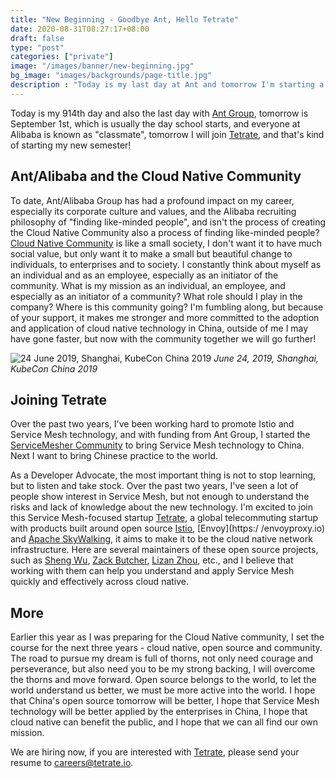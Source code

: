 ```yaml
---
title: "New Beginning - Goodbye Ant, Hello Tetrate"
date: 2020-08-31T08:27:17+08:00
draft: false
type: "post"
categories: ["private"]
image: "/images/banner/new-beginning.jpg"
bg_image: "images/backgrounds/page-title.jpg"
description : "Today is my last day at Ant and tomorrow I'm starting a new career at Tetrate."
---
```


Today is my 914th day and also the last day with [Ant Group](https://www.antgroup.com/), tomorrow is September 1st, which is usually the day school starts, and everyone at Alibaba is known as "classmate", tomorrow I will join [Tetrate]( https://tetrate.io), and that's kind of starting my new semester!

## Ant/Alibaba and the Cloud Native Community

To date, Ant/Alibaba Group has had a profound impact on my career, especially its corporate culture and values, and the Alibaba recruiting philosophy of "finding like-minded people", and isn't the process of creating the Cloud Native Community also a process of finding like-minded people? [Cloud Native Community](https://cloudnative.to) is like a small society, I don't want it to have much social value, but only want it to make a small but beautiful change to individuals, to enterprises and to society. I constantly think about myself as an individual and as an employee, especially as an initiator of the community. What is my mission as an individual, an employee, and especially as an initiator of a community? What role should I play in the company? Where is this community going? I'm fumbling along, but because of your support, it makes me stronger and more committed to the adoption and application of cloud native technology in China, outside of me I may have gone faster, but now with the community together we will go further!

![24 June 2019, Shanghai, KubeCon China 2019](https://res.cloudinary.com/jimmysong/image/upload/v1598752226/images/20190624.jpg)
*June 24, 2019, Shanghai, KubeCon China 2019*

## Joining Tetrate

Over the past two years, I've been working hard to promote Istio and Service Mesh technology, and with funding from Ant Group, I started the [ServiceMesher Community](https://www.servicemesher.com) to bring Service Mesh technology to China. Next I want to bring Chinese practice to the world.

As a Developer Advocate, the most important thing is not to stop learning, but to listen and take stock. Over the past two years, I've seen a lot of people show interest in Service Mesh, but not enough to understand the risks and lack of knowledge about the new technology. I'm excited to join this Service Mesh-focused startup [Tetrate](https://tetrate.io), a global telecommuting startup with products built around open source [Istio](https://istio.io), [Envoy](https:/ /envoyproxy.io) and [Apache SkyWalking](https://skywalking.apache.org/), it aims to make it to be the cloud native network infrastructure. Here are several maintainers of these open source projects, such as [Sheng Wu](https://twitter.com/wusheng1108), [Zack Butcher](https://twitter.com/ZackButcher), [Lizan Zhou](https://twitter.com/zlizan), etc., and I believe that working with them can help you understand and apply Service Mesh quickly and effectively across cloud native.

## More

Earlier this year as I was preparing for the Cloud Native community, I set the course for the next three years - cloud native, open source and community. The road to pursue my dream is full of thorns, not only need courage and perseverance, but also need you to be my strong backing, I will overcome the thorns and move forward. Open source belongs to the world, to let the world understand us better, we must be more active into the world. I hope that China's open source tomorrow will be better, I hope that Service Mesh technology will be better applied by the enterprises in China, I hope that cloud native can benefit the public, and I hope that we can all find our own mission. 

We are hiring now, if you are interested with [Tetrate](/en/job/tetrate), please send your resume to [careers@tetrate.io](mailto:careers@tetrate.io).